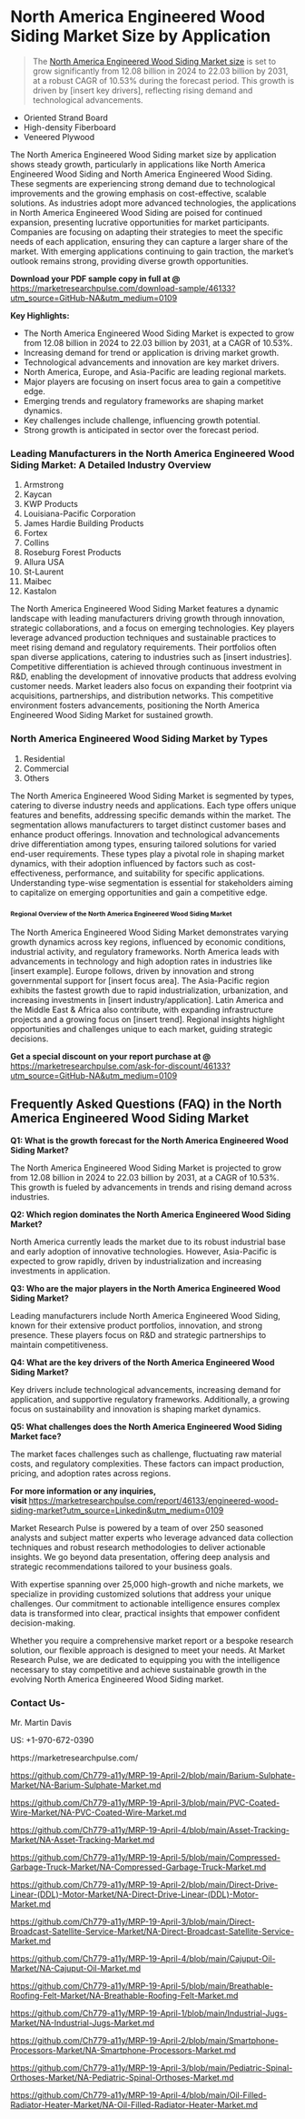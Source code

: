<h1>North America Engineered Wood Siding Market&nbsp;Size by Application</h1><blockquote><p>The <a href="https://marketresearchpulse.com/download-sample/46133?utm_source=GitHub-NA&amp;utm_medium=0109">North America Engineered Wood Siding Market size</a> is set to grow significantly from 12.08 billion in 2024 to 22.03 billion by 2031, at a robust CAGR of 10.53% during the forecast period. This growth is driven by [insert key drivers], reflecting rising demand and technological advancements.</p></blockquote><ul><li>Oriented Strand Board<li> High-density Fiberboard<li> Veneered Plywood</li></ul><p>The North America Engineered Wood Siding market size by application shows steady growth, particularly in applications like North America Engineered Wood Siding and North America Engineered Wood Siding. These segments are experiencing strong demand due to technological improvements and the growing emphasis on cost-effective, scalable solutions. As industries adopt more advanced technologies, the applications in North America Engineered Wood Siding are poised for continued expansion, presenting lucrative opportunities for market participants. Companies are focusing on adapting their strategies to meet the specific needs of each application, ensuring they can capture a larger share of the market. With emerging applications continuing to gain traction, the market’s outlook remains strong, providing diverse growth opportunities.</p><p><strong>Download your PDF sample copy in full at @ </strong><a href="https://marketresearchpulse.com/download-sample/46133?utm_source=GitHub-NA&amp;utm_medium=0109">https://marketresearchpulse.com/download-sample/46133?utm_source=GitHub-NA&amp;utm_medium=0109</a></p><p><strong>Key Highlights: </strong></p><ul><li>The North America Engineered Wood Siding Market is expected to grow from 12.08 billion in 2024 to 22.03 billion by 2031, at a CAGR of 10.53%.</li><li>Increasing demand for trend or application is driving market growth.</li><li>Technological advancements and innovation are key market drivers.</li><li>North America, Europe, and Asia-Pacific are leading regional markets.</li><li>Major players are focusing on insert focus area to gain a competitive edge.</li><li>Emerging trends and regulatory frameworks are shaping market dynamics.</li><li>Key challenges include challenge, influencing growth potential.</li><li>Strong growth is anticipated in sector over the forecast period.</li></ul><h3>Leading Manufacturers in the North America Engineered Wood Siding Market: A Detailed Industry Overview</h3><ol><li>Armstrong</li><li>Kaycan</li><li>KWP Products</li><li>Louisiana-Pacific Corporation</li><li>James Hardie Building Products</li><li>Fortex</li><li>Collins</li><li>Roseburg Forest Products</li><li>Allura USA</li><li>St-Laurent</li><li>Maibec</li><li>Kastalon</li></ol><div class="flex max-w-full flex-col flex-grow"><div class="min-h-8 text-message flex w-full flex-col items-end gap-2 whitespace-normal break-words [.text-message+&amp;]:mt-5" dir="auto" data-message-author-role="assistant" data-message-id="fd8432e4-4910-450d-b182-61b7bfb0a01f" data-message-model-slug="gpt-4o"><div class="flex w-full flex-col gap-1 empty:hidden first:pt-[3px]"><div class="markdown prose w-full break-words dark:prose-invert light"><p>The North America Engineered Wood Siding Market features a dynamic landscape with leading manufacturers driving growth through innovation, strategic collaborations, and a focus on emerging technologies. Key players leverage advanced production techniques and sustainable practices to meet rising demand and regulatory requirements. Their portfolios often span diverse applications, catering to industries such as [insert industries]. Competitive differentiation is achieved through continuous investment in R&amp;D, enabling the development of innovative products that address evolving customer needs. Market leaders also focus on expanding their footprint via acquisitions, partnerships, and distribution networks. This competitive environment fosters advancements, positioning the North America Engineered Wood Siding Market for sustained growth.</p></div></div></div></div><h3>North America Engineered Wood Siding Market by Types</h3><ol><li>Residential<li> Commercial<li> Others</li></ol><div class="flex max-w-full flex-col flex-grow"><div class="min-h-8 text-message flex w-full flex-col items-end gap-2 whitespace-normal break-words [.text-message+&amp;]:mt-5" dir="auto" data-message-author-role="assistant" data-message-id="084470be-0bb7-4664-bddf-5156b4f41249" data-message-model-slug="gpt-4o-mini"><div class="flex w-full flex-col gap-1 empty:hidden first:pt-[3px]"><div class="markdown prose w-full break-words dark:prose-invert light"><p>The North America Engineered Wood Siding Market is segmented by types, catering to diverse industry needs and applications. Each type offers unique features and benefits, addressing specific demands within the market. The segmentation allows manufacturers to target distinct customer bases and enhance product offerings. Innovation and technological advancements drive differentiation among types, ensuring tailored solutions for varied end-user requirements. These types play a pivotal role in shaping market dynamics, with their adoption influenced by factors such as cost-effectiveness, performance, and suitability for specific applications. Understanding type-wise segmentation is essential for stakeholders aiming to capitalize on emerging opportunities and gain a competitive edge.</p></div></div></div></div><h3><span style="font-size: 11px;">Regional Overview of the North America Engineered Wood Siding Market</span></h3><div class="flex max-w-full flex-col flex-grow"><div class="min-h-8 text-message flex w-full flex-col items-end gap-2 whitespace-normal break-words [.text-message+&amp;]:mt-5" dir="auto" data-message-author-role="assistant" data-message-id="e9038762-ce64-4e30-91c9-9bd413514231" data-message-model-slug="gpt-4o-mini"><div class="flex w-full flex-col gap-1 empty:hidden first:pt-[3px]"><div class="markdown prose w-full break-words dark:prose-invert light"><p>The North America Engineered Wood Siding Market demonstrates varying growth dynamics across key regions, influenced by economic conditions, industrial activity, and regulatory frameworks. North America leads with advancements in technology and high adoption rates in industries like [insert example]. Europe follows, driven by innovation and strong governmental support for [insert focus area]. The Asia-Pacific region exhibits the fastest growth due to rapid industrialization, urbanization, and increasing investments in [insert industry/application]. Latin America and the Middle East &amp; Africa also contribute, with expanding infrastructure projects and a growing focus on [insert trend]. Regional insights highlight opportunities and challenges unique to each market, guiding strategic decisions.</p></div></div></div></div><p><strong>Get a special discount on your report purchase at @ </strong><a href="https://marketresearchpulse.com/ask-for-discount/46133?utm_source=GitHub-NA&amp;utm_medium=0109">https://marketresearchpulse.com/ask-for-discount/46133?utm_source=GitHub-NA&amp;utm_medium=0109</a></p><h2>Frequently Asked Questions (FAQ) in the North America Engineered Wood Siding Market</h2><p><strong>Q1: What is the growth forecast for the North America Engineered Wood Siding Market?</strong></p><p>The North America Engineered Wood Siding Market is projected to grow from 12.08 billion in 2024 to 22.03 billion by 2031, at a CAGR of 10.53%. This growth is fueled by advancements in trends and rising demand across industries.</p><p><strong>Q2: Which region dominates the North America Engineered Wood Siding Market?</strong></p><p>North America currently leads the market due to its robust industrial base and early adoption of innovative technologies. However, Asia-Pacific is expected to grow rapidly, driven by industrialization and increasing investments in application.</p><p><strong>Q3: Who are the major players in the North America Engineered Wood Siding Market?</strong></p><p>Leading manufacturers include North America Engineered Wood Siding, known for their extensive product portfolios, innovation, and strong presence. These players focus on R&amp;D and strategic partnerships to maintain competitiveness.</p><p><strong>Q4: What are the key drivers of the North America Engineered Wood Siding Market?</strong></p><p>Key drivers include technological advancements, increasing demand for application, and supportive regulatory frameworks. Additionally, a growing focus on sustainability and innovation is shaping market dynamics.</p><p><strong>Q5: What challenges does the North America Engineered Wood Siding Market face?</strong></p><p>The market faces challenges such as challenge, fluctuating raw material costs, and regulatory complexities. These factors can impact production, pricing, and adoption rates across regions.</p><p><strong>For more information or any inquiries, visit&nbsp;</strong><a href="https://marketresearchpulse.com/report/46133/engineered-wood-siding-market?utm_source=Linkedin&utm_medium=0109">https://marketresearchpulse.com/report/46133/engineered-wood-siding-market?utm_source=Linkedin&utm_medium=0109</a></p><p>Market Research Pulse is powered by a team of over 250 seasoned analysts and subject matter experts who leverage advanced data collection techniques and robust research methodologies to deliver actionable insights. We go beyond data presentation, offering deep analysis and strategic recommendations tailored to your business goals.</p><p>With expertise spanning over 25,000 high-growth and niche markets, we specialize in providing customized solutions that address your unique challenges. Our commitment to actionable intelligence ensures complex data is transformed into clear, practical insights that empower confident decision-making.</p><p>Whether you require a comprehensive market report or a bespoke research solution, our flexible approach is designed to meet your needs. At Market Research Pulse, we are dedicated to equipping you with the intelligence necessary to stay competitive and achieve sustainable growth in the evolving North America Engineered Wood Siding market.</p><h3><strong>Contact Us-</strong></h3><p>Mr. Martin Davis</p><p>US: +1-970-672-0390</p><p>https://marketresearchpulse.com/</p><p><a href="https://github.com/Ch779-a11y/MRP-19-April-2/blob/main/Barium-Sulphate-Market/NA-Barium-Sulphate-Market.md">https://github.com/Ch779-a11y/MRP-19-April-2/blob/main/Barium-Sulphate-Market/NA-Barium-Sulphate-Market.md</a></p><p><a href="https://github.com/Ch779-a11y/MRP-19-April-3/blob/main/PVC-Coated-Wire-Market/NA-PVC-Coated-Wire-Market.md">https://github.com/Ch779-a11y/MRP-19-April-3/blob/main/PVC-Coated-Wire-Market/NA-PVC-Coated-Wire-Market.md</a></p><p><a href="https://github.com/Ch779-a11y/MRP-19-April-4/blob/main/Asset-Tracking-Market/NA-Asset-Tracking-Market.md">https://github.com/Ch779-a11y/MRP-19-April-4/blob/main/Asset-Tracking-Market/NA-Asset-Tracking-Market.md</a></p><p><a href="https://github.com/Ch779-a11y/MRP-19-April-5/blob/main/Compressed-Garbage-Truck-Market/NA-Compressed-Garbage-Truck-Market.md">https://github.com/Ch779-a11y/MRP-19-April-5/blob/main/Compressed-Garbage-Truck-Market/NA-Compressed-Garbage-Truck-Market.md</a></p><p><a href="https://github.com/Ch779-a11y/MRP-19-April-2/blob/main/Direct-Drive-Linear-(DDL)-Motor-Market/NA-Direct-Drive-Linear-(DDL)-Motor-Market.md">https://github.com/Ch779-a11y/MRP-19-April-2/blob/main/Direct-Drive-Linear-(DDL)-Motor-Market/NA-Direct-Drive-Linear-(DDL)-Motor-Market.md</a></p><p><a href="https://github.com/Ch779-a11y/MRP-19-April-3/blob/main/Direct-Broadcast-Satellite-Service-Market/NA-Direct-Broadcast-Satellite-Service-Market.md">https://github.com/Ch779-a11y/MRP-19-April-3/blob/main/Direct-Broadcast-Satellite-Service-Market/NA-Direct-Broadcast-Satellite-Service-Market.md</a></p><p><a href="https://github.com/Ch779-a11y/MRP-19-April-4/blob/main/Cajuput-Oil-Market/NA-Cajuput-Oil-Market.md">https://github.com/Ch779-a11y/MRP-19-April-4/blob/main/Cajuput-Oil-Market/NA-Cajuput-Oil-Market.md</a></p><p><a href="https://github.com/Ch779-a11y/MRP-19-April-5/blob/main/Breathable-Roofing-Felt-Market/NA-Breathable-Roofing-Felt-Market.md">https://github.com/Ch779-a11y/MRP-19-April-5/blob/main/Breathable-Roofing-Felt-Market/NA-Breathable-Roofing-Felt-Market.md</a></p><p><a href="https://github.com/Ch779-a11y/MRP-19-April-1/blob/main/Industrial-Jugs-Market/NA-Industrial-Jugs-Market.md">https://github.com/Ch779-a11y/MRP-19-April-1/blob/main/Industrial-Jugs-Market/NA-Industrial-Jugs-Market.md</a></p><p><a href="https://github.com/Ch779-a11y/MRP-19-April-2/blob/main/Smartphone-Processors-Market/NA-Smartphone-Processors-Market.md">https://github.com/Ch779-a11y/MRP-19-April-2/blob/main/Smartphone-Processors-Market/NA-Smartphone-Processors-Market.md</a></p><p><a href="https://github.com/Ch779-a11y/MRP-19-April-3/blob/main/Pediatric-Spinal-Orthoses-Market/NA-Pediatric-Spinal-Orthoses-Market.md">https://github.com/Ch779-a11y/MRP-19-April-3/blob/main/Pediatric-Spinal-Orthoses-Market/NA-Pediatric-Spinal-Orthoses-Market.md</a></p><p><a href="https://github.com/Ch779-a11y/MRP-19-April-4/blob/main/Oil-Filled-Radiator-Heater-Market/NA-Oil-Filled-Radiator-Heater-Market.md">https://github.com/Ch779-a11y/MRP-19-April-4/blob/main/Oil-Filled-Radiator-Heater-Market/NA-Oil-Filled-Radiator-Heater-Market.md</a></p>
